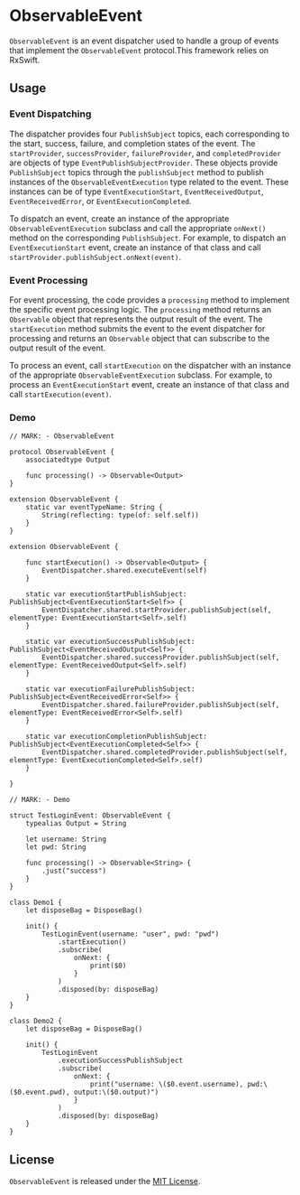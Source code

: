 # ObservableEvent

`ObservableEvent` is an event dispatcher used to handle a group of events that implement the `ObservableEvent` protocol.This framework relies on RxSwift.

## Usage

### Event Dispatching

The dispatcher provides four `PublishSubject` topics, each corresponding to the start, success, failure, and completion states of the event. The `startProvider`, `successProvider`, `failureProvider`, and `completedProvider` are objects of type `EventPublishSubjectProvider`. These objects provide `PublishSubject` topics through the `publishSubject` method to publish instances of the `ObservableEventExecution` type related to the event. These instances can be of type `EventExecutionStart`, `EventReceivedOutput`, `EventReceivedError`, or `EventExecutionCompleted`.

To dispatch an event, create an instance of the appropriate `ObservableEventExecution` subclass and call the appropriate `onNext()` method on the corresponding `PublishSubject`. For example, to dispatch an `EventExecutionStart` event, create an instance of that class and call `startProvider.publishSubject.onNext(event)`.

### Event Processing

For event processing, the code provides a `processing` method to implement the specific event processing logic. The `processing` method returns an `Observable` object that represents the output result of the event. The `startExecution` method submits the event to the event dispatcher for processing and returns an `Observable` object that can subscribe to the output result of the event.

To process an event, call `startExecution` on the dispatcher with an instance of the appropriate `ObservableEventExecution` subclass. For example, to process an `EventExecutionStart` event, create an instance of that class and call `startExecution(event)`.

### Demo
```
// MARK: - ObservableEvent

protocol ObservableEvent {
    associatedtype Output
    
    func processing() -> Observable<Output>
}

extension ObservableEvent {
    static var eventTypeName: String {
        String(reflecting: type(of: self.self))
    }
}

extension ObservableEvent {
    
    func startExecution() -> Observable<Output> {
        EventDispatcher.shared.executeEvent(self)
    }
    
    static var executionStartPublishSubject: PublishSubject<EventExecutionStart<Self>> {
        EventDispatcher.shared.startProvider.publishSubject(self, elementType: EventExecutionStart<Self>.self)
    }
    
    static var executionSuccessPublishSubject: PublishSubject<EventReceivedOutput<Self>> {
        EventDispatcher.shared.successProvider.publishSubject(self, elementType: EventReceivedOutput<Self>.self)
    }

    static var executionFailurePublishSubject: PublishSubject<EventReceivedError<Self>> {
        EventDispatcher.shared.failureProvider.publishSubject(self, elementType: EventReceivedError<Self>.self)
    }

    static var executionCompletionPublishSubject: PublishSubject<EventExecutionCompleted<Self>> {
        EventDispatcher.shared.completedProvider.publishSubject(self, elementType: EventExecutionCompleted<Self>.self)
    }
    
}

// MARK: - Demo

struct TestLoginEvent: ObservableEvent {
    typealias Output = String
    
    let username: String
    let pwd: String
    
    func processing() -> Observable<String> {
        .just("success")
    }
}

class Demo1 {
    let disposeBag = DisposeBag()
    
    init() {
        TestLoginEvent(username: "user", pwd: "pwd")
            .startExecution()
            .subscribe(
                onNext: {
                    print($0)
                }
            )
            .disposed(by: disposeBag)
    }
}

class Demo2 {
    let disposeBag = DisposeBag()
    
    init() {
        TestLoginEvent
            .executionSuccessPublishSubject
            .subscribe(
                onNext: {
                    print("username: \($0.event.username), pwd:\($0.event.pwd), output:\($0.output)")
                }
            )
            .disposed(by: disposeBag)
    }
}
```

## License

`ObservableEvent` is released under the [MIT License](https://opensource.org/licenses/MIT).
